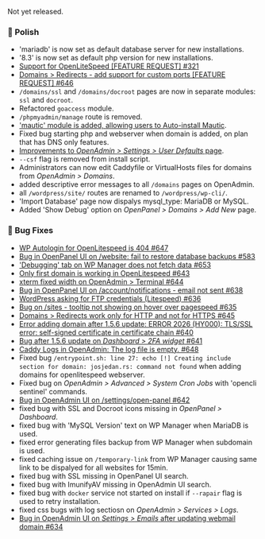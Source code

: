 Not yet released.

### 💅 Polish
- 'mariadb' is now set as default database server for new installations.
- '8.3' is now set as default php version for new installations.
- [Support for OpenLiteSpeed [FEATURE REQUEST] #321](https://github.com/stefanpejcic/OpenPanel/issues/321)
- [Domains > Redirects - add support for custom ports [FEATURE REQUEST] #646](https://github.com/stefanpejcic/OpenPanel/issues/646)
- `/domains/ssl` and `/domains/docroot` pages are now in separate modules: `ssl` and `docroot`.
- Refactored `goaccess` module.
- `/phpmyadmin/manage` route is removed.
- ['mautic' module is added, allowing users to Auto-install Mautic](/docs/articles/websites/how-to-install-mautic-with-openpanel/).
- Fixed bug starting php and webserver when domain is added, on plan that has DNS only features.
- [Improvements to *OpenAdmin > Settings > User Defaults* page](https://i.postimg.cc/LHnv8McC/2025-08-20-16-08.png).
- `--csf` flag is removed from install script.
- Administrators can now edit Caddyfile or VirtualHosts files for domains from *OpenAdmin > Domains*.
- added descriptive error messages to all `/domains` pages on OpenAdmin.
- all `/wordpress/site/` routes are renamed to `/wordpress/wp-cli/`.
- 'Import Database' page now dispalys mysql_type: MariaDB or MySQL.
- Added 'Show Debug' option on *OpenPanel > Domains > Add New* page.

### 🐛 Bug Fixes
- [WP Autologin for OpenLitespeed is 404 #647](https://github.com/stefanpejcic/OpenPanel/issues/647)
- [Bug in OpenPanel UI on /website: fail to restore database backups #583](https://github.com/stefanpejcic/OpenPanel/issues/583)
- ['Debugging' tab on WP Manager does not fetch data #653](https://github.com/stefanpejcic/OpenPanel/issues/653)
- [Only first domain is working in OpenLitespeed #643](https://github.com/stefanpejcic/OpenPanel/issues/643)
- [xterm fixed width on OpenAdmin > Terminal #644](https://github.com/stefanpejcic/OpenPanel/issues/644)
- [Bug in OpenPanel UI on /account/notifications - email not sent #638](https://github.com/stefanpejcic/OpenPanel/issues/638)
- [WordPress asking for FTP credentials (Litespeed) #636](https://github.com/stefanpejcic/OpenPanel/issues/636)
- [Bug on /sites - tooltip not showing on hover over pagespeed #635](https://github.com/stefanpejcic/OpenPanel/issues/635)
- [Domains > Redirects work only for HTTP and not for HTTPS #645](https://github.com/stefanpejcic/OpenPanel/issues/645)
- [Error adding domain after 1.5.6 update: ERROR 2026 (HY000): TLS/SSL error: self-signed certificate in certificate chain #640](https://github.com/stefanpejcic/OpenPanel/issues/640)
- [Bug after 1.5.6 update on *Dashboard > 2FA widget* #641](https://github.com/stefanpejcic/OpenPanel/issues/641)
- [Caddy Logs in OpenAdmin: The log file is empty. #648](https://github.com/stefanpejcic/OpenPanel/issues/648)
- Fixed bug `/entrypoint.sh: line 27: echo [!] Creating include section for domain: josjedan.rs: command not found` when adding domains for openlitespeed webserver.
- Fixed bug on *OpenAdmin > Advanced > System Cron Jobs* with 'opencli sentinel' commands.
- [Bug in OpenAdmin UI on /settings/open-panel #642](https://github.com/stefanpejcic/OpenPanel/issues/642)
- fixed bug with SSL and Docroot icons missing in *OpenPanel > Dashboard*.
- fixed bug with 'MySQL Version' text on WP Manager when MariaDB is used.
- fixed error generating files backup from WP Manager when subdomain is used.
- fixed caching issue on `/temporary-link` from WP Manager causing same link to be dispalyed for all websites for 15min.
- fixed bug with SSL missing in OpenPanel UI search.
- fixed bug with ImunifyAV missing in OpenAdmin UI search.
- fixed bug with `docker` service not started on install if `--rapair` flag is used to retry installation.
- fixed css bugs with log sectiosn on *OpenAdmin > Services > Logs*.
- [Bug in OpenAdmin UI on *Settings > Emails* after updating webmail domain #634](https://github.com/stefanpejcic/OpenPanel/issues/634)
